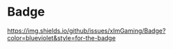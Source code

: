 # Badge
<img>https://img.shields.io/github/issues/xImGaming/Badge?color=blueviolet&style=for-the-badge</img>
